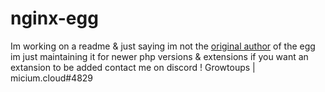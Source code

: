 # nginx-egg

Im working on a readme & just saying im not the [original author](https://gitlab.com/tenten8401/pterodactyl-nginx) of the egg im just maintaining it for newer php versions & extensions if you want an extansion to be added contact me on discord ! Growtoups | micium.cloud#4829
